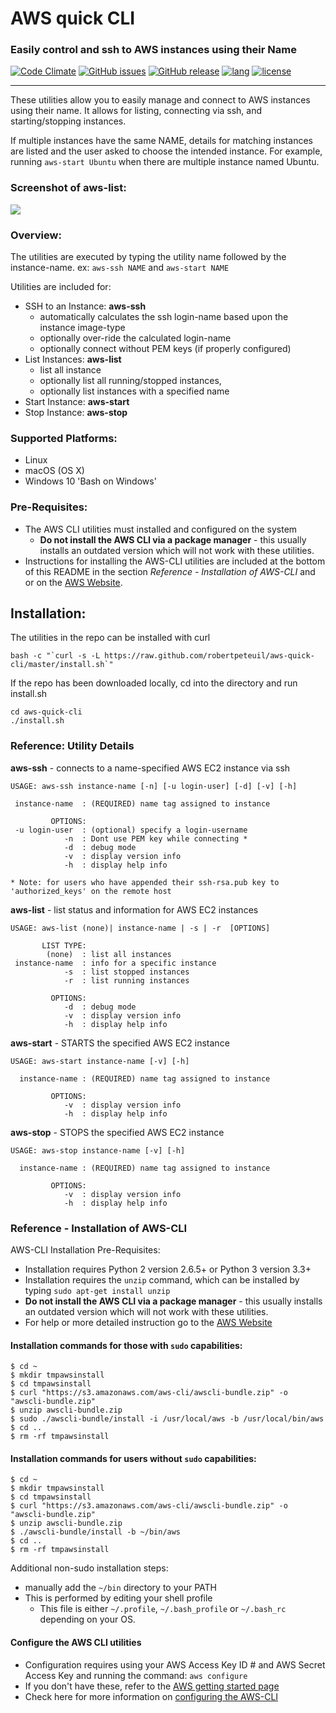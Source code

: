 # AWS quick CLI
### Easily control and ssh to AWS instances using their Name
[![Code Climate](https://codeclimate.com/github/robertpeteuil/aws-quick-cli/badges/gpa.svg?style=flat-square)](https://codeclimate.com/github/robertpeteuil/aws-quick-cli)
[![GitHub issues](https://img.shields.io/github/issues/robertpeteuil/aws-quick-cli.svg)](https://github.com/robertpeteuil/aws-quick-cli)
[![GitHub release](https://img.shields.io/github/release/robertpeteuil/aws-quick-cli.svg?colorB=1c64bf)](https://github.com/robertpeteuil/aws-quick-cli)
[![lang](https://img.shields.io/badge/language-bash-89e051.svg?style=flat-square)]()
[![license](https://img.shields.io/github/license/robertpeteuil/aws-quick-cli.svg?colorB=1c64bf)](https://github.com/robertpeteuil/aws-quick-cli)

---

These utilities allow you to easily manage and connect to AWS instances using their name.  It allows for listing, connecting via ssh, and starting/stopping instances.

If multiple instances have the same NAME, details for matching instances are listed and the user asked to choose the intended instance.  For example, running `aws-start Ubuntu` when there are multiple instance named Ubuntu.

### Screenshot of aws-list:
![](https://cloud.githubusercontent.com/assets/1554603/24174034/db095af6-0e4b-11e7-8e66-fdfa1d8eecae.png)

### Overview:

The utilities are executed by typing the utility name followed by the instance-name. ex: `aws-ssh NAME` and `aws-start NAME`  

Utilities are included for:

- SSH to an Instance: **aws-ssh**
  - automatically calculates the ssh login-name based upon the instance image-type
  - optionally over-ride the calculated login-name
  - optionally connect without PEM keys (if properly configured)
- List Instances: **aws-list**
  - list all instance
  - optionally list all running/stopped instances,
  - optionally list instances with a specified name
- Start Instance: **aws-start**
- Stop Instance: **aws-stop**

### Supported Platforms:

- Linux
- macOS (OS X)
- Windows 10 'Bash on Windows'

### Pre-Requisites:

- The AWS CLI utilities must installed and configured on the system
  - **Do not install the AWS CLI via a package manager** - this usually installs an outdated version which will not work with these utilities.
- Instructions for installing the AWS-CLI utilities are included at the bottom of this README in the section *Reference - Installation of AWS-CLI* and or on the [AWS Website](http://docs.aws.amazon.com/cli/latest/userguide/installing.html).

## Installation:

The utilities in the repo can be installed with curl

```shell
bash -c "`curl -s -L https://raw.github.com/robertpeteuil/aws-quick-cli/master/install.sh`"
```

If the repo has been downloaded locally, cd into the directory and run install.sh

```shell
cd aws-quick-cli
./install.sh
```

### Reference: Utility Details

**aws-ssh** - connects to a name-specified AWS EC2 instance via ssh

```text
USAGE: aws-ssh instance-name [-n] [-u login-user] [-d] [-v] [-h]

 instance-name	: (REQUIRED) name tag assigned to instance

         OPTIONS:
 -u login-user	: (optional) specify a login-username
            -n	: Dont use PEM key while connecting *
            -d	: debug mode
            -v	: display version info
            -h	: display help info

* Note: for users who have appended their ssh-rsa.pub key to 'authorized_keys' on the remote host
```

**aws-list** - list status and information for AWS EC2 instances

```text
USAGE: aws-list (none)| instance-name | -s | -r  [OPTIONS]

       LIST TYPE:
        (none)	: list all instances
 instance-name	: info for a specific instance
            -s	: list stopped instances
            -r	: list running instances

         OPTIONS:
            -d	: debug mode
            -v	: display version info
            -h	: display help info
```

**aws-start** - STARTS the specified AWS EC2 instance

```text
USAGE: aws-start instance-name [-v] [-h]

  instance-name	: (REQUIRED) name tag assigned to instance

         OPTIONS:
            -v	: display version info
            -h	: display help info
```

**aws-stop** - STOPS the specified AWS EC2 instance

```text
USAGE: aws-stop instance-name [-v] [-h]

  instance-name	: (REQUIRED) name tag assigned to instance

         OPTIONS:
            -v	: display version info
            -h	: display help info
```

### Reference - Installation of AWS-CLI

AWS-CLI Installation Pre-Requisites:

- Installation requires Python 2 version 2.6.5+ or Python 3 version 3.3+
- Installation requires the `unzip` command, which can be installed by typing `sudo apt-get install unzip`
- **Do not install the AWS CLI via a package manager** - this usually installs an outdated version which will not work with these utilities.
- For help or more detailed instruction go to the [AWS Website](http://docs.aws.amazon.com/cli/latest/userguide/installing.html)

#### Installation commands for those with `sudo` capabilities:

```shell
$ cd ~
$ mkdir tmpawsinstall
$ cd tmpawsinstall
$ curl "https://s3.amazonaws.com/aws-cli/awscli-bundle.zip" -o "awscli-bundle.zip"
$ unzip awscli-bundle.zip
$ sudo ./awscli-bundle/install -i /usr/local/aws -b /usr/local/bin/aws
$ cd ..
$ rm -rf tmpawsinstall
```

#### Installation commands for users without `sudo` capabilities:

```shell
$ cd ~
$ mkdir tmpawsinstall
$ cd tmpawsinstall
$ curl "https://s3.amazonaws.com/aws-cli/awscli-bundle.zip" -o "awscli-bundle.zip"
$ unzip awscli-bundle.zip
$ ./awscli-bundle/install -b ~/bin/aws
$ cd ..
$ rm -rf tmpawsinstall
```

Additional non-sudo installation steps:

- manually add the `~/bin` directory to your PATH
- This is performed by editing your shell profile
  - This file is either `~/.profile`, `~/.bash_profile` or `~/.bash_rc` depending on your OS.

#### Configure the AWS CLI utilities

- Configuration requires using your AWS Access Key ID # and AWS Secret Access Key and running the command: `aws configure`
- If you don't have these, refer to the [AWS getting started page](http://docs.aws.amazon.com/cli/latest/userguide/cli-chap-getting-set-up.html)
- Check here for more information on [configuring the AWS-CLI](http://docs.aws.amazon.com/cli/latest/userguide/cli-chap-getting-started.html#cli-quick-configuration)
